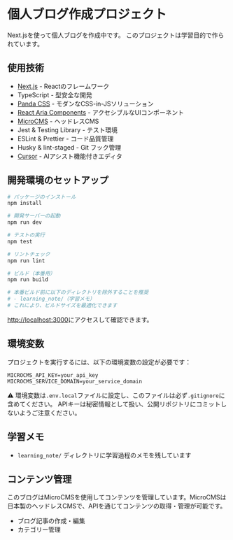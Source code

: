 # 個人ブログ作成プロジェクト

Next.jsを使って個人ブログを作成中です。
このプロジェクトは学習目的で作られています。

## 使用技術

- [Next.js](https://nextjs.org) - Reactのフレームワーク
- TypeScript - 型安全な開発
- [Panda CSS](https://panda-css.com) - モダンなCSS-in-JSソリューション
- [React Aria Components](https://react-spectrum.adobe.com/react-aria/index.html) - アクセシブルなUIコンポーネント
- [MicroCMS](https://microcms.io) - ヘッドレスCMS
- Jest & Testing Library - テスト環境
- ESLint & Prettier - コード品質管理
- Husky & lint-staged - Git フック管理
- [Cursor](https://www.cursor.com/ja) - AIアシスト機能付きエディタ

## 開発環境のセットアップ

```bash
# パッケージのインストール
npm install

# 開発サーバーの起動
npm run dev

# テストの実行
npm test

# リントチェック
npm run lint

# ビルド（本番用）
npm run build

# 本番ビルド前に以下のディレクトリを除外することを推奨
# - learning_note/（学習メモ）
# これにより、ビルドサイズを最適化できます
```

[http://localhost:3000](http://localhost:3000)にアクセスして確認できます。

## 環境変数

プロジェクトを実行するには、以下の環境変数の設定が必要です：

```env
MICROCMS_API_KEY=your_api_key
MICROCMS_SERVICE_DOMAIN=your_service_domain
```
⚠️ 環境変数は`.env.local`ファイルに設定し、このファイルは必ず`.gitignore`に含めてください。
APIキーは秘密情報として扱い、公開リポジトリにコミットしないようご注意ください。

## 学習メモ

- `learning_note/` ディレクトリに学習過程のメモを残しています

## コンテンツ管理

このブログはMicroCMSを使用してコンテンツを管理しています。MicroCMSは日本製のヘッドレスCMSで、APIを通じてコンテンツの取得・管理が可能です。

- ブログ記事の作成・編集
- カテゴリー管理
